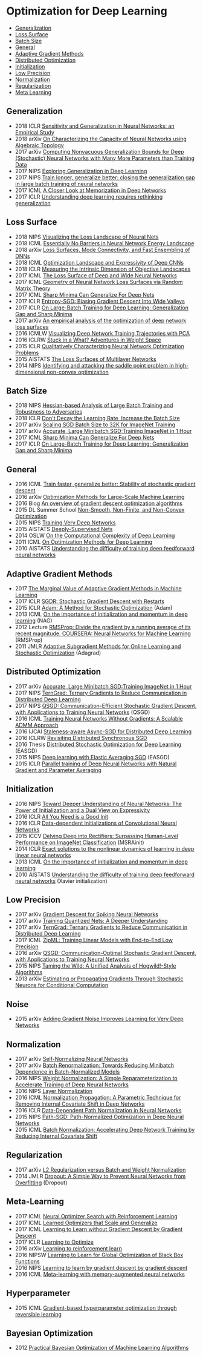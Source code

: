 # Optimization for Deep Learning

- [Generalization](#generalization)
- [Loss Surface](#loss-surface)
- [Batch Size](#batch-size)
- [General](#general)  
- [Adaptive Gradient Methods](#adaptive-gradient-methods)
- [Distributed Optimization](#distributed-optimization)  
- [Initialization](#initialization)  
- [Low Precision](#low-precision)
- [Normalization](#normalization)
- [Regularization](#regularization)
- [Meta Learning](#meta-learning)

## Generalization
- 2018 ICLR [Sensitivity and Generalization in Neural Networks: an Empirical Study](https://openreview.net/pdf?id=HJC2SzZCW)  
- 2018 arXiv [On Characterizing the Capacity of Neural Networks using Algebraic Topology](https://arxiv.org/pdf/1802.04443.pdf)  
- 2017 arXiv [Computing Nonvacuous Generalization Bounds for Deep (Stochastic) Neural Networks with Many More Parameters than Training Data](https://arxiv.org/pdf/1703.11008.pdf)  
- 2017 NIPS [Exploring Generalization in Deep Learning](https://arxiv.org/pdf/1706.08947.pdf)  
- 2017 NIPS [Train longer, generalize better: closing the generalization gap in large batch training of neural networks](http://papers.nips.cc/paper/6770-train-longer-generalize-better-closing-the-generalization-gap-in-large-batch-training-of-neural-networks.pdf)  
- 2017 ICML [A Closer Look at Memorization in Deep Networks](https://arxiv.org/pdf/1706.05394.pdf)
- 2017 ICLR [Understanding deep learning requires rethinking generalization](https://openreview.net/pdf?id=Sy8gdB9xx)  

## Loss Surface
- 2018 NIPS [Visualizing the Loss Landscape of Neural Nets](https://arxiv.org/pdf/1712.09913.pdf)  
- 2018 ICML [Essentially No Barriers in Neural Network Energy Landscape](https://arxiv.org/pdf/1803.00885.pdf)  
- 2018 arXiv [Loss Surfaces, Mode Connectivity, and Fast Ensembling of DNNs](https://arxiv.org/abs/1802.10026)  
- 2018 ICML [Optimization Landscape and Expressivity of Deep CNNs](http://proceedings.mlr.press/v80/nguyen18a/nguyen18a.pdf)  
- 2018 ICLR [Measuring the Intrinsic Dimension of Objective Landscapes](https://arxiv.org/pdf/1804.08838.pdf)  
- 2017 ICML [The Loss Surface of Deep and Wide Neural Networks](https://arxiv.org/pdf/1704.08045.pdf)  
- 2017 ICML [Geometry of Neural Network Loss Surfaces via Random Matrix Theory](http://proceedings.mlr.press/v70/pennington17a/pennington17a.pdf)  
- 2017 ICML [Sharp Minima Can Generalize For Deep Nets](https://arxiv.org/pdf/1703.04933.pdf)    
- 2017 ICLR [Entropy-SGD: Biasing Gradient Descent Into Wide Valleys](https://arxiv.org/pdf/1611.01838.pdf)  
- 2017 ICLR [On Large-Batch Training for Deep Learning: Generalization Gap and Sharp Minima](https://openreview.net/pdf?id=H1oyRlYgg)  
- 2017 arXiv [An empirical analysis of the optimization of deep network loss surfaces](https://arxiv.org/pdf/1612.04010.pdf)  
- 2016 ICMLW [Visualizing Deep Network Training Trajectories with PCA](https://icmlviz.github.io/icmlviz2016/assets/papers/24.pdf)  
- 2016 ICLRW [Stuck in a What? Adventures in Weight Space](https://arxiv.org/pdf/1602.07320.pdf)  
- 2015 ICLR [Qualitatively Characterizing Neural Network Optimization Problems](https://arxiv.org/pdf/1412.6544.pdf)  
- 2015 AISTATS [The Loss Surfaces of Multilayer Networks](http://www.jmlr.org/proceedings/papers/v38/choromanska15.pdf)  
- 2014 NIPS [Identifying and attacking the saddle point problem in high-dimensional non-convex optimization](http://papers.nips.cc/paper/5486-identifying-and-attacking-the-saddle-point-problem-in-high-dimensional-non-convex-optimization.pdf)  

## Batch Size
- 2018 NIPS [Hessian-based Analysis of Large Batch Training and Robustness to Adversaries](https://arxiv.org/pdf/1802.08241.pdf)  
- 2018 ICLR [Don't Decay the Learning Rate, Increase the Batch Size](https://arxiv.org/pdf/1711.00489.pdf)  
- 2017 arXiv [Scaling SGD Batch Size to 32K for ImageNet Training](https://arxiv.org/pdf/1708.03888.pdf)  
- 2017 arXiv [Accurate, Large Minibatch SGD:Training ImageNet in 1 Hour](https://arxiv.org/abs/1706.02677)  
- 2017 ICML [Sharp Minima Can Generalize For Deep Nets](https://arxiv.org/abs/1703.04933)  
- 2017 ICLR [On Large-Batch Training for Deep Learning: Generalization Gap and Sharp Minima](https://openreview.net/pdf?id=H1oyRlYgg)  


## General
- 2016 ICML [Train faster, generalize better: Stability of stochastic gradient descent](http://proceedings.mlr.press/v48/hardt16.pdf)  
- 2016 arXiv [Optimization Methods for Large-Scale Machine Learning](https://arxiv.org/abs/1606.04838)  
- 2016 Blog [An overview of gradient descent optimization algorithms](http://sebastianruder.com/optimizing-gradient-descent/index.html)  
- 2015 DL Summer School [Non-Smooth, Non-Finite, and Non-Convex Optimization](http://www.iro.umontreal.ca/~memisevr/dlss2015/2015_DLSS_NonSmoothNonFiniteNonConvex.pdf)  
- 2015 NIPS [Training Very Deep Networks](http://papers.nips.cc/paper/5850-training-very-deep-networks.pdf)  
- 2015 AISTATS [Deeply-Supervised Nets](http://jmlr.org/proceedings/papers/v38/lee15a.pdf)  
- 2014 OSLW [On the Computational Complexity of Deep Learning](http://lear.inrialpes.fr/workshop/osl2015/slides/osl2015_shalev_shwartz.pdf)  
- 2011 ICML [On Optimization Methods for Deep Learning](http://ai.stanford.edu/~quocle/LeNgiCoaLahProNg11.pdf)  
- 2010 AISTATS [Understanding the difficulty of training deep feedforward neural networks](http://jmlr.org/proceedings/papers/v9/glorot10a/glorot10a.pdf)  

## Adaptive Gradient Methods
- 2017 [The Marginal Value of Adaptive Gradient Methods in Machine Learning](https://arxiv.org/abs/1705.08292)  
- 2017 ICLR [SGDR: Stochastic Gradient Descent with Restarts](https://openreview.net/pdf?id=Skq89Scxx)  
- 2015 ICLR [Adam: A Method for Stochastic Optimization](http://arxiv.org/abs/1412.6980) (Adam)  
- 2013 ICML [On the importance of initialization and momentum in deep learning](http://www.cs.toronto.edu/~fritz/absps/momentum.pdf) (NAG)  
- 2012 Lecture [RMSProp: Divide the gradient by a running average of its recent magnitude. COURSERA: Neural Networks for Machine Learning]() (RMSProp)  
- 2011 JMLR [Adaptive Subgradient Methods for Online Learning and Stochastic Optimization](http://www.jmlr.org/papers/volume12/duchi11a/duchi11a.pdf) (Adagrad)  

## Distributed Optimization  
- 2017 arXiv [Accurate, Large Minibatch SGD:Training ImageNet in 1 Hour](https://arxiv.org/abs/1706.02677)  
- 2017 NIPS [TernGrad: Ternary Gradients to Reduce Communication in Distributed Deep Learning](https://arxiv.org/pdf/1705.07878.pdf)  
- 2017 NIPS [QSGD: Communication-Efficient Stochastic Gradient Descent, with Applications to Training Neural Networks](https://arxiv.org/pdf/1610.02132.pdf) (QSGD)  
- 2016 ICML [Training Neural Networks Without Gradients: A Scalable ADMM Approach](http://jmlr.org/proceedings/papers/v48/taylor16.pdf)  
- 2016 IJCAI [Staleness-aware Async-SGD for Distributed Deep Learning](http://www.ijcai.org/Proceedings/16/Papers/335.pdf)  
- 2016 ICLRW [Revisiting Distributed Synchronous SGD](http://arxiv.org/abs/1604.00981)  
- 2016 Thesis [Distributed Stochastic Optimization for Deep Learning](https://cs.nyu.edu/media/publications/zhang_sixin.pdf) (EASGD)    
- 2015 NIPS [Deep learning with Elastic Averaging SGD](https://www.cs.nyu.edu/~zsx/nips2015.pdf) (EASGD)  
- 2015 ICLR [Parallel training of Deep Neural Networks with Natural Gradient and Parameter Averaging](http://arxiv.org/pdf/1409.1556v6.pdf)  

## Initialization
- 2016 NIPS [Toward Deeper Understanding of Neural Networks: The Power of Initialization and a Dual View on Expressivity](http://papers.nips.cc/paper/6427-toward-deeper-understanding-of-neural-networks-the-power-of-initialization-and-a-dual-view-on-expressivity.pdf)
- 2016 ICLR [All You Need is a Good Init](https://arxiv.org/pdf/1511.06422.pdf)  
- 2016 ICLR [Data-dependent Initializations of Convolutional Neural Networks](https://arxiv.org/pdf/1511.06856.pdf)    
- 2015 ICCV [Delving Deep into Rectifiers: Surpassing Human-Level Performance on ImageNet Classification](http://research.microsoft.com/en-us/um/people/kahe/publications/iccv15imgnet.pdf) (MSRAinit)   
- 2014 ICLR [Exact solutions to the nonlinear dynamics of learning in deep linear neural networks](https://arxiv.org/pdf/1312.6120.pdf)  
- 2013 ICML [On the importance of initialization and momentum in deep learning](http://www.cs.toronto.edu/~fritz/absps/momentum.pdf)  
- 2010 AISTATS [Understanding the difficulty of training deep feedforward neural networks](http://jmlr.org/proceedings/papers/v9/glorot10a/glorot10a.pdf) (Xavier initialization)  


## Low Precision
- 2017 arXiv [Gradient Descent for Spiking Neural Networks](https://arxiv.org/abs/1706.04698)  
- 2017 arXiv [Training Quantized Nets: A Deeper Understanding](https://arxiv.org/abs/1706.02379)  
- 2017 arXiv [TernGrad: Ternary Gradients to Reduce Communication in Distributed Deep Learning](https://arxiv.org/abs/1705.07878)  
- 2017 ICML [ZipML: Training Linear Models with End-to-End Low Precision](http://proceedings.mlr.press/v70/zhang17e/zhang17e.pdf)  
- 2016 arXiv [QSGD: Communication-Optimal Stochastic Gradient Descent, with Applications to Training Neural Networks](https://arxiv.org/pdf/1610.02132.pdf)  
- 2015 NIPS [Taming the Wild: A Unified Analysis of Hogwild!-Style Algorithms](https://pdfs.semanticscholar.org/a1d2/1f6c8eef605bf132179daf717a232774b375.pdf)  
- 2013 arXiv [Estimating or Propagating Gradients Through Stochastic Neurons for Conditional Computation](https://arxiv.org/pdf/1308.3432.pdf)  

## Noise
- 2015 arXiv [Adding Gradient Noise Improves Learning for Very Deep Networks](http://arxiv.org/abs/1511.06807)      

## Normalization
- 2017 arXiv [Self-Normalizing Neural Networks](https://arxiv.org/abs/1706.02515)  
- 2017 arXiv [Batch Renormalization: Towards Reducing Minibatch Dependence in Batch-Normalized Models](https://arxiv.org/abs/1702.03275)  
- 2016 NIPS [Weight Normalization: A Simple Reparameterization to Accelerate Training of Deep Neural Networks](https://arxiv.org/pdf/1602.07868.pdf)  
- 2016 NIPS [Layer Normalization](https://arxiv.org/pdf/1607.06450.pdf)  
- 2016 ICML [Normalization Propagation: A Parametric Technique for Removing Internal Covariate Shift in Deep Networks](https://arxiv.org/pdf/1603.01431.pdf)    
- 2016 ICLR [Data-Dependent Path Normalization in Neural Networks](http://arxiv.org/pdf/1511.06747v4.pdf)  
- 2015 NIPS [Path-SGD: Path-Normalized Optimization in Deep Neural Networks](http://machinelearning.wustl.edu/mlpapers/paper_files/NIPS2015_5797.pdf)  
- 2015 ICML [Batch Normalization: Accelerating Deep Network Training by Reducing Internal Covariate Shift](http://jmlr.org/proceedings/papers/v37/ioffe15.pdf)  

## Regularization  
- 2017 arXiv [L2 Regularization versus Batch and Weight Normalization](https://arxiv.org/abs/1706.05350)  
- 2014 JMLR [Dropout: A Simple Way to Prevent Neural Networks from Overfitting](https://www.cs.toronto.edu/~hinton/absps/JMLRdropout.pdf) (Dropout)   

## Meta-Learning  
- 2017 ICML [Neural Optimizer Search with Reinforcement Learning](https://arxiv.org/pdf/1709.07417.pdf)  
- 2017 ICML [Learned Optimizers that Scale and Generalize](https://arxiv.org/pdf/1703.04813.pdf)  
- 2017 ICML [Learning to Learn without Gradient Descent by Gradient Descent](http://www.cantab.net/users/yutian.chen/Publications/ChenEtAl_ICML17_L2L.pdf)  
- 2017 ICLR [Learning to Optimize](https://openreview.net/pdf?id=ry4Vrt5gl)  
- 2016 arXiv [Learning to reinforcement learn](https://arxiv.org/abs/1611.05763)  
- 2016 NIPSW [Learning to Learn for Global Optimization of Black Box Functions](https://arxiv.org/abs/1611.03824)  
- 2016 NIPS [Learning to learn by gradient descent by gradient descent](https://arxiv.org/abs/1606.04474)  
- 2016 ICML [Meta-learning with memory-augmented neural networks](http://proceedings.mlr.press/v48/santoro16.pdf)  

## Hyperparameter
- 2015 ICML [Gradient-based hyperparameter optimization through reversible learning](https://www.robots.ox.ac.uk/~vgg/rg/papers/MaclaurinICML15.pdf)  

## Bayesian Optimization  
- 2012 [Practical Bayesian Optimization of Machine Learning Algorithms](https://papers.nips.cc/paper/4522-practical-bayesian-optimization-of-machine-learning-algorithms.pdf)  
